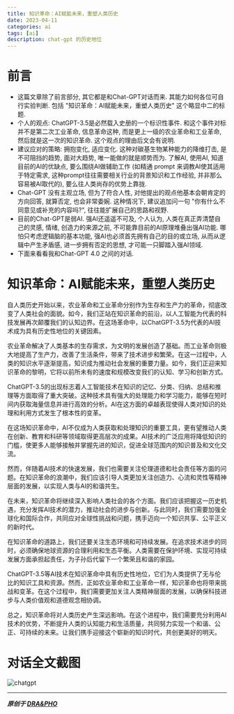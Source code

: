 ```yaml
---
title: 知识革命：AI赋能未来，重塑人类历史
date: 2023-04-11
categories: ai
tags: [ai]
description: chat-gpt 的历史地位
---
```


# 前言

- 这篇文章除了前言部分, 其它都是和Chat-GPT对话而来. 其能力如何各位可自行实验判断. 包括 "知识革命：AI赋能未来，重塑人类历史" 这个略显中二的标题.
- 个人的观点: ChatGPT-3.5是必然载入史册的一个标识性事件. 和这个事件对标并不是第二次工业革命, 信息革命这种, 而是更上一级的农业革命和工业革命, 然后就是这一次的知识革命. 这个观点的理由后文会有说明.
- 建议应对的策略: 拥抱变化, 适应变化. 这种对碳基生物某种能力的降维打击, 是不可阻挡的趋势, 面对大趋势, 唯一能做的就是顺势而为. 了解AI, 使用AI, 知道目前的AI的优缺点, 要么围绕AI做辅助工作 (如精通 prompt 来调教AI使其适用于特定需求, 这种prompt往往需要相关行业的背景知识和工作经验, 并非那么容易被AI取代的), 要么往人类尚存的优势上靠拢.
- Chat-GPT 没有主观立场, 但为了符合人性, 对他提出的观点他基本会朝肯定的方向回答, 就算否定, 也会非常委婉. 这种情况下, 建议追加问一句 "你有什么不同意见或补充的内容吗?", 往往能扩展自己的思路和视野.
- 目前的Chat-GPT是弱AI. 强AI还遥遥不可及, 个人认为, 人类在真正弄清楚自己的灵感, 情绪, 创造力的来源之前, 不可能靠目前的AI原理堆叠出强AI功能. 哪怕只考虑逻辑脑的基本功能, 强AI也必须首先拥有自己的目的或立场, 从而从逻辑中产生矛盾感, 进一步拥有否定的思想, 才可能一只脚踏入强AI领域.
- 下面来看看我和Chat-GPT 4.0 之间的对话.


# 知识革命：AI赋能未来，重塑人类历史

自人类历史开始以来，农业革命和工业革命分别作为生存和生产力的革命，彻底改变了人类社会的面貌。如今，我们正站在知识革命的前沿，以人工智能为代表的科技发展再次颠覆我们的认知边界。在这场革命中，以ChatGPT-3.5为代表的AI技术成为具有历史性地位的关键因素。

农业革命解决了人类基本的生存需求，为文明的发展创造了基础。而工业革命则极大地提高了生产力，改善了生活条件，带来了技术进步和繁荣。在这一过程中，人类的知识水平逐渐提高，知识成为推动社会发展的重要力量。如今，我们正迎来知识革命的黎明，它将以前所未有的速度和规模改变我们的认知、学习和创新方式。

ChatGPT-3.5的出现标志着人工智能技术在知识的记忆、分类、归纳、总结和推理等方面取得了重大突破。这种技术具有强大的处理能力和学习能力，能够在短时间内获取海量信息并进行高效的分析。AI在这方面的卓越表现使得人类对知识的处理和利用方式发生了根本性的变革。

在这场知识革命中，AI不仅成为人类获取和处理知识的重要工具，更有望推动人类在创新、教育和科研等领域取得更高层次的成果。AI技术的广泛应用将降低知识的门槛，使更多人能够接触并掌握先进的知识，促进全球范围内的知识普及和文化交流。

然而，伴随着AI技术的快速发展，我们也需要关注伦理道德和社会责任等方面的问题。在知识革命的浪潮中，我们应该引导人类更加关注创造力、心流和灵性等精神层面的发展，以实现人类与AI的和谐共生。

在未来，知识革命将继续深入影响人类社会的各个方面。我们应该把握这一历史机遇，充分发挥AI技术的潜力，推动社会的进步与创新。与此同时，我们需要加强全球化和国际合作，共同应对全球性挑战和问题，携手迈向一个知识共享、公平正义的新时代。

在知识革命的道路上，我们还要关注生态环境和可持续发展。在追求技术进步的同时，必须确保地球资源的合理利用和生态平衡。人类需要在保护环境、实现可持续发展方面承担起责任，为子孙后代留下一个繁荣且和谐的家园。

ChatGPT-3.5等AI技术在知识革命中具有历史性地位，它们为人类提供了无与伦比的知识工具和资源。然而，正如农业革命和工业革命一样，知识革命也将带来挑战和变革。在这个过程中，我们需要更加关注人类精神层面的发展，以确保科技进步与人类价值观和道德观念相协调。

总之，知识革命将对人类历史产生深远影响。在这个进程中，我们需要充分利用AI技术的优势，不断提升人类的认知能力和生活质量，共同努力实现一个和谐、公正、可持续的未来。让我们携手迎接这个崭新的知识时代，共创更美好的明天。


# 对话全文截图

![chatgpt](https://draapho.github.io/images/2301/chatGPT.jpg)



----------

***原创于 [DRA&PHO](https://draapho.github.io/)***
